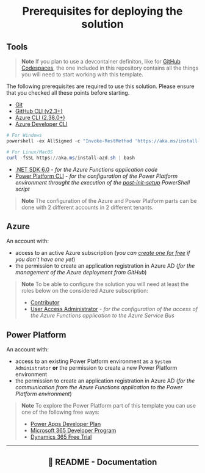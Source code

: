 <p align="center">
    <h1 align="center">
        Prerequisites for deploying the solution
    </h1>
</p>

## Tools

> **Note**
> If you plan to use a devcontainer definiton, like for [GitHub Codespaces](https://github.com/features/codespaces), the one included in this repository contains all the things you will need to start working with this template.

The following prerequisites are required to use this solution. Please ensure that you checked all these points before starting.

- [Git](https://git-scm.com/)
- [GitHub CLI (v2.3+)](https://github.com/cli/cli)
- [Azure CLI (2.38.0+)](https://docs.microsoft.com/cli/azure/install-azure-cli)
- [Azure Developer CLI](https://aka.ms/azure-dev/install)

```powershell
# For Windows
powershell -ex AllSigned -c "Invoke-RestMethod 'https://aka.ms/install-azd.ps1' | Invoke-Expression"

# For Linux/MacOS
curl -fsSL https://aka.ms/install-azd.sh | bash
```

- [.NET SDK 6.0](https://dotnet.microsoft.com/download/dotnet/6.0) - _for the Azure Functions application code_
- [Power Platform CLI](https://learn.microsoft.com/en-us/power-platform/developer/cli/introduction#install-microsoft-power-platform-cli) - _for the configuration of the Power Platform environment throught the execution of the [post-init-setup](./scripts/post-init-setup.ps1) PowerShell script_

> **Note**
> The configuration of the Azure and Power Platform parts can be done with 2 different accounts in 2 different tenants.

## Azure

An account with:
- access to an active Azure subscription (_you can [create one for free](https://azure.microsoft.com/free/?WT.mc_id=A261C142F) if you don't have one yet_)
- the permission to create an application registration in Azure AD (*for the management of the Azure deployment from GitHub*)

> **Note**
> To be able to configure the solution you will need at least the roles below on the considered Azure subscription:
> - [Contributor](https://learn.microsoft.com/en-us/azure/role-based-access-control/built-in-roles#contributor)
> - [User Access Administrator](https://learn.microsoft.com/en-us/azure/role-based-access-control/built-in-roles#user-access-administrator) - _for the configuration of the access of the Azure Functions application to the Azure Service Bus_

## Power Platform

An account with:
- access to an existing Power Platform environment as a `System Administrator` **or** the permission to create a new Power Platform environment
- the permission to create an application registration in Azure AD (*for the communication from the Azure Functions application to the Power Platform environment*)

> **Note**
> To explore the Power Platform part of this template you can use one of the following free ways:
> - [Power Apps Developer Plan](https://learn.microsoft.com/en-us/power-apps/maker/developer-plan)
> - [Microsoft 365 Developer Program](https://developer.microsoft.com/en-us/microsoft-365/dev-program)
> - [Dynamics 365 Free Trial](https://dynamics.microsoft.com/en-us/dynamics-365-free-trial/)

---

<p align="center">
    <h2 align="center" href="../README.md#📖-documentation">
        🏡 README - Documentation
    </h2>
</p>